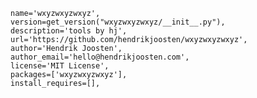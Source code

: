     name='wxyzwxyzwxyz',
    version=get_version("wxyzwxyzwxyz/__init__.py"),
    description='tools by hj',
    url='https://github.com/hendrikjoosten/wxyzwxyzwxyz',
    author='Hendrik Joosten',
    author_email='hello@hendrikjoosten.com',
    license='MIT License',
    packages=['wxyzwxyzwxyz'],
    install_requires=[],